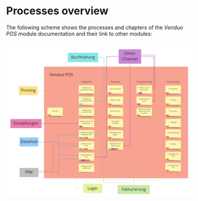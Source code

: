 # Processes overview

The following scheme shows the processes and chapters of the *Venduo POS* module documentation and their link to other modules:

![POS Process](/Assets/Screenshots/POS/ProcessVenduoPOS.jpg "POS Process")
